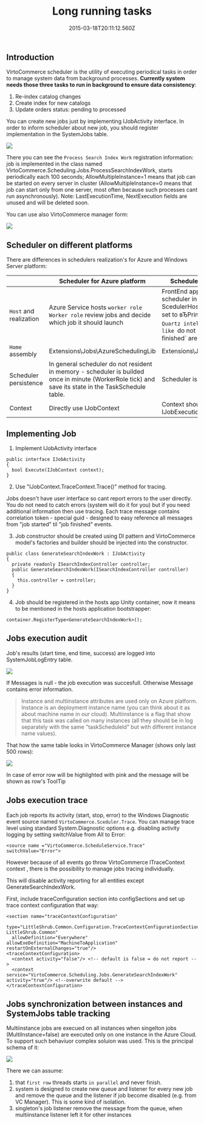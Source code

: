﻿---
title: Long running tasks
description: Long running tasks
layout: docs
date: 2015-03-18T20:11:12.560Z
priority: 6
---
## Introduction

VirtoCommerce scheduler is the utility of executing periodical tasks in order to manage system data from background processes. **Currently system needs those three tasks to run in background to ensure data consistency**:

1. Re-index catalog changes
2. Create index for new catalogs
3. Update orders status: pending to processed

You can create new jobs just by implementing IJobActivity interface. In order to inform  scheduler about new job, you should register implementation in the SystemJobs table.

<img src="../../../assets/images/table.jpg" />

There you can see the `Process Search Index Work` registration information: job is implemented in the class named VirtoCommerce.Scheduling.Jobs.ProcessSearchIndexWork, starts periodically each 100 seconds; AllowMultipleInstance=1 means that job can be started on every server in cluster (AllowMultipleInstance=0 means that job can start only from one server, most often because such processes cant run asynchronously). Note: LastExecutionTime, NextExecution fields are unused and will be deleted soon.

You can use also VirtoCommerce manager form:

<img src="../../../assets/images/x3.png" />

## Scheduler on different platforms

There are differences in schedulers realization's for Azure and Windows Server platform:

| |Scheduler for Azure platform|Scheduler for Windows Server platform|
|-|----------------------------|-------------------------------------|
|`Host` and realization|Azure Service hosts `worker role`<br />`Worker role` review jobs and decide which job it should launch|FrontEnd app (hosted in IIS) hosts Quartz scheduler in the background thread.<br />ScedulerHost web.config parameter should be set to вЂPrimary`<br />Time is managed by Quartz intelligent processor; main features like `do not start one job when other is not finished` are supported from the box.|
|`Home` assembly|Extensions\Jobs\AzureSchedulingLib|Extensions\Jobs\WindowsServerSchedulingLib|
|Scheduler persistence|In general scheduler do not resident in memory - scheduler is builded once in minute (WorkerRole tick) and save its state in the TaskSchedule table.|Scheduler is permanently in memory|
|Context|Directly use IJobContext|Context should be transformed to IJobExecutionContext (to Quartz task context)|

## Implementing Job

1. Implement IJobActivity interface
  ```
  public interface IJobActivity
  {
    bool Execute(IJobContext context);    
  }
  ```
2. Use "IJobContext.TraceContext.Trace()" method for tracing.

Jobs doesn't have user interface so cant report errors to the user directly. You do not need to catch errors (system will do it for you) but if you need additional information then use tracing. Each trace message contains correlation token - special guid - designed to easy reference all messages from "job started" til "job finished" events.

3. Job constructor should be created using DI pattern and VirtoCommerce model's factories and builder should be injected into the constructor.
  ```
  public class GenerateSearchIndexWork : IJobActivity
  {
    private readonly ISearchIndexController controller;
    public GenerateSearchIndexWork(ISearchIndexController controller)
    {
      this.controller = controller;
    }
 }
  ```
4. Job should be registered in the hosts app Unity container, now it means to be mentioned in the hosts application bootstrapper:
  ```
  container.RegisterType<GenerateSearchIndexWork>();
  ```

## Jobs execution audit

Job's results (start time, end time, success) are logged into SystemJobLogEntry table.

<img src="../../../assets/images/x2.png" />

If Messages is null - the job execution was succesfull. Otherwise Message contains error information.

> Instance and multiinstance attributes are used only on Azure platform. Instance is an deployment instance name (you can think about it as about machine name in our cloud). Multiinstance is a flag that show that this task was called on many instances (all they should be in log separately with the same "taskScheduleId" but with different instance name values).

That how the same table looks in VirtoCommerce Manager (shows only last 500 rows):

<img src="../../../assets/images/x1.png" />

In case of error row will be highlighted with pink and the message will be shown as row's ToolTip

## Jobs execution trace

Each job reports its activity (start, stop, error) to the Windows Diagnostic event source  named `VirtoCommerce.Sceduler.Trace`. You can manage trace level using standard System.Diagnostic options e.g. disabling activity logging by setting switchValue from All to Error:

```
<source name ="VirtoCommerce.ScheduleService.Trace" switchValue="Error">
```

However because of all events go throw VirtoCommerce ITraceContext context , there is the possibility to manage jobs tracing individually.

This will disable activity reporting for all entities except GenerateSearchIndexWork.

First, include traceConfiguration section into configSections and set up trace context configuration that way:

```
<section name="traceContextConfiguration"
  type="LittleShrub.Common.Configuration.TraceContextConfigurationSection,    LittleShrub.Common" 
  allowDefinition="Everywhere" allowExeDefinition="MachineToApplication" restartOnExternalChanges="true"/>
<traceContextConfiguration>
  <context activity="false"/> <!-- default is false = do not report -->
  <context service="VirtoCommerce.Scheduling.Jobs.GenerateSearchIndexWork" activity="true"/> <!--overwrite default -->
</traceContextConfiguration>
```

## Jobs synchronization between instances and SystemJobs table tracking

Multiinstance jobs are execued on all instances when singelton jobs (MultiInstance=false) are executed only on one instance in the Azure Cloud. To support such behaviuor complex soluion was used. This is the principal schema of it:

<img src="../../../assets/images/clip1.jpg" />

There we can assume:

1. that `first row` threads starts `in parallel` and never finish.
2. system is designed to create new queue and listener for every new job and remove the queue and the listener if job become disabled (e.g. from VC Manager). This is some kind of isolation.
3. singleton's job listener remove the message from the queue, when multiinstance listener left it for other instances
